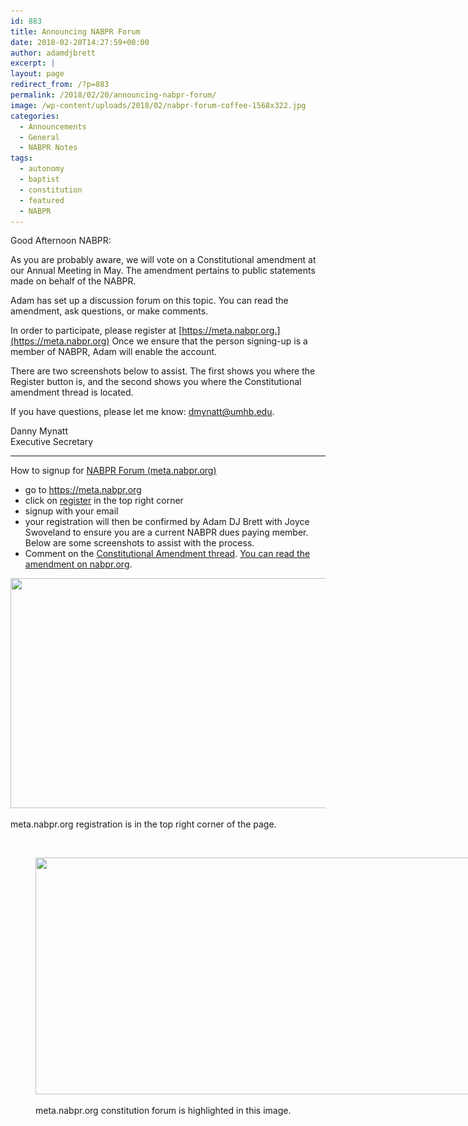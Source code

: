```yaml
---
id: 883
title: Announcing NABPR Forum
date: 2018-02-20T14:27:59+00:00
author: adamdjbrett
excerpt: |
layout: page
redirect_from: /?p=883
permalink: /2018/02/20/announcing-nabpr-forum/
image: /wp-content/uploads/2018/02/nabpr-forum-coffee-1568x322.jpg
categories:
  - Announcements
  - General
  - NABPR Notes
tags:
  - autonomy
  - baptist
  - constitution
  - featured
  - NABPR
---
```

Good Afternoon NABPR:

As you are probably aware, we will vote on a Constitutional amendment at our Annual Meeting in May. The amendment pertains to public statements made on behalf of the NABPR.

Adam has set up a discussion forum on this topic. You can read the amendment, ask questions, or make comments.

In order to participate, please register at [https://meta.nabpr.org.](https://meta.nabpr.org) Once we ensure that the person signing-up is a member of NABPR, Adam will enable the account.

There are two screenshots below to assist. The first shows you where the Register button is, and the second shows you where the Constitutional amendment thread is located.

If you have questions, please let me know: dmynatt@umhb.edu.

Danny Mynatt  
Executive Secretary

<!--more-->

* * *

How to signup for [NABPR Forum (meta.nabpr.org)](https://meta.nabpr.org)

  * go to <https://meta.nabpr.org>
  * click on [register](https://meta.nabpr.org/ucp.php?mode=register) in the top right corner
  * signup with your email
  * your registration will then be confirmed by Adam DJ Brett with Joyce Swoveland to ensure you are a current NABPR dues paying member. Below are some screenshots to assist with the process.
  * Comment on the [Constitutional Amendment thread](https://meta.nabpr.org/viewtopic.php?f=4&t=5). [You can read the amendment on nabpr.org](https://nabpr.org/about-nabpr/constitution/proposed-amendment-xi/).<figure id="attachment_884" aria-describedby="caption-attachment-884" style="width: 900px" class="wp-caption aligncenter">

[<img class="size-full wp-image-884" src="/wp-content/uploads/2018/02/meta-nabpr-org-01-register.png" alt="" width="900" height="368" srcset="/wp-content/uploads/2018/02/meta-nabpr-org-01-register.png 900w, /wp-content/uploads/2018/02/meta-nabpr-org-01-register-300x123.png 300w, /wp-content/uploads/2018/02/meta-nabpr-org-01-register-768x314.png 768w" sizes="(max-width: 900px) 100vw, 900px" />](/wp-content/uploads/2018/02/meta-nabpr-org-01-register.png)<figcaption id="caption-attachment-884" class="wp-caption-text">meta.nabpr.org registration is in the top right corner of the page.</figcaption></figure>

&nbsp;<figure id="attachment_885" aria-describedby="caption-attachment-885" style="width: 913px" class="wp-caption aligncenter">

[<img class="size-full wp-image-885" src="/wp-content/uploads/2018/02/meta-nabpr-org-02-constitution-forum.jpg" alt="" width="913" height="379" srcset="/wp-content/uploads/2018/02/meta-nabpr-org-02-constitution-forum.jpg 913w, /wp-content/uploads/2018/02/meta-nabpr-org-02-constitution-forum-300x125.jpg 300w, /wp-content/uploads/2018/02/meta-nabpr-org-02-constitution-forum-768x319.jpg 768w" sizes="(max-width: 913px) 100vw, 913px" />](/wp-content/uploads/2018/02/meta-nabpr-org-02-constitution-forum.jpg)<figcaption id="caption-attachment-885" class="wp-caption-text">meta.nabpr.org constitution forum is highlighted in this image.</figcaption></figure>
